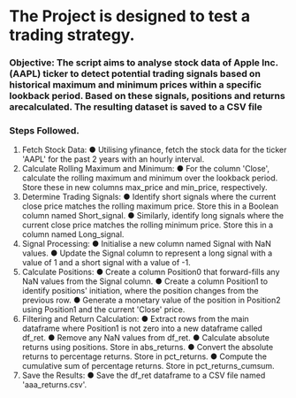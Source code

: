 # The Project is designed to test a trading strategy.

### Objective: The script aims to analyse stock data of Apple Inc. (AAPL) ticker to detect potential trading signals based on historical maximum and minimum prices within a specific lookback period. Based on these  signals, positions and returns arecalculated. The resulting dataset is saved to a CSV file

### Steps Followed.
1. Fetch Stock Data:
● Utilising yfinance, fetch the stock data for the ticker 'AAPL' for the past 2 years with an hourly interval.
2. Calculate Rolling Maximum and Minimum:
● For the column 'Close', calculate the rolling maximum and minimum over the lookback period. Store these in new columns max_price and min_price, respectively.
3. Determine Trading Signals:
● Identify short signals where the current close price matches the rolling maximum price. Store this in a Boolean column named Short_signal.
● Similarly, identify long signals where the current close price matches the rolling minimum price. Store this in a column named Long_signal.
4. Signal Processing:
● Initialise a new column named Signal with NaN values.
● Update the Signal column to represent a long signal with a value of 1 and a short signal with a value of -1.
5. Calculate Positions:
● Create a column Position0 that forward-fills any NaN values from the Signal column.
● Create a column Position1 to identify positions' initiation, where the position changes from the previous row.
● Generate a monetary value of the position in Position2 using Position1 and the current 'Close' price.
6. Filtering and Return Calculation:
● Extract rows from the main dataframe where Position1 is not zero into a new dataframe called df_ret.
● Remove any NaN values from df_ret.
● Calculate absolute returns using positions. Store in abs_returns.
● Convert the absolute returns to percentage returns. Store in pct_returns.
● Compute the cumulative sum of percentage returns. Store in pct_returns_cumsum.
7. Save the Results:
● Save the df_ret dataframe to a CSV file named 'aaa_returns.csv'.
